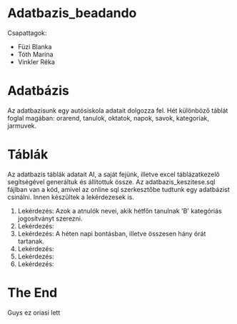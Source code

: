 # Adatbazis_beadando
Csapattagok:
- Füzi Blanka
- Tóth Marina
- Vinkler Réka

# Adatbázis
Az adatbazisunk egy autósiskola adatait dolgozza fel. Hét különböző táblát foglal magában: orarend, tanulok, oktatok, napok, savok, kategoriak, jarmuvek.

# Táblák
Az adatbazis táblák adatait AI, a saját fejünk, illetve excel táblázatkezelő segítségével generáltuk és állítottuk össze.
Az adatbazis_keszitese.sql fájlban van a kód, amivel az online sql szerkesztőbe tudtunk egy adatbázist csinálni.
Innen készültek a lekérdezesek is.
1. Lekérdezés: Azok a atnulók nevei, akik hétfőn tanulnak 'B' kategóriás jogosítványt szerezni.
2. Lekérdezés:
3. Lekérdezés: A héten napi bontásban, illetve összesen hány órát tartanak.
4. Lekérdezés:
5. Lekérdezés:
6. Lekérdezés:

# The End
Guys ez oriasi lett
